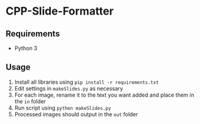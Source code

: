 # CPP-Slide-Formatter

## Requirements

* Python 3

## Usage

1. Install all libraries using `pip install -r requirements.txt`
2. Edit settings in `makeSlides.py` as necessary
3. For each image, rename it to the text you want added and place them in the `in` folder
4. Run script using `python makeSlides.py`
5. Processed images should output in the `out` folder
